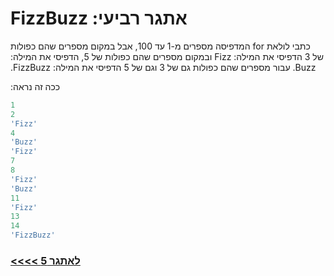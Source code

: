 # &#x202b; אתגר רביעי: FizzBuzz

&#x202b;
כתבי לולאת for המדפיסה מספרים מ-1 עד 100, אבל במקום מספרים שהם כפולות של 3 הדפיסי את המילה: Fizz ובמקום מספרים שהם כפולות של 5, הדפיסי את המילה: Buzz.
עבור מספרים שהם כפולות גם של 3 וגם של 5 הדפיסי את המילה: FizzBuzz.

&#x202b;
ככה זה נראה:

```js
1
2
'Fizz'
4
'Buzz'
'Fizz'
7
8
'Fizz'
'Buzz'
11
'Fizz'
13
14
'FizzBuzz'
```

### &#x202b; [לאתגר 5 >>>>](https://github.com/node-girls/beginners-javascript-hebrew/blob/master/challenge05.md)
